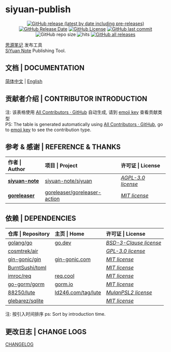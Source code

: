 # siyuan-publish

<center>

[![GitHub release (latest by date including pre-releases)](https://img.shields.io/github/v/release/Zuoqiu-Yingyi/siyuan-publish?include_prereleases&style=flat-square)](https://github.com/Zuoqiu-Yingyi/siyuan-publish/releases/latest)
[![GitHub Release Date](https://img.shields.io/github/release-date/Zuoqiu-Yingyi/siyuan-publish?style=flat-square)](https://github.com/Zuoqiu-Yingyi/siyuan-publish/releases/latest)
[![GitHub License](https://img.shields.io/github/license/Zuoqiu-Yingyi/siyuan-publish?style=flat-square)](https://github.com/Zuoqiu-Yingyi/siyuan-publish/blob/main/LICENSE)
[![GitHub last commit](https://img.shields.io/github/last-commit/Zuoqiu-Yingyi/siyuan-publish?style=flat-square)](https://github.com/Zuoqiu-Yingyi/siyuan-publish/commits/main)
![GitHub repo size](https://img.shields.io/github/repo-size/Zuoqiu-Yingyi/siyuan-publish?style=flat-square)
![hits](https://hits.b3log.org/Zuoqiu-Yingyi/siyuan-publish.svg)
[![GitHub all releases](https://img.shields.io/github/downloads/Zuoqiu-Yingyi/siyuan-publish/total?style=flat-square)](https://github.com/Zuoqiu-Yingyi/siyuan-publish/releases)<!-- ALL-CONTRIBUTORS-BADGE:START - Do not remove or modify this section -->
<!-- ALL-CONTRIBUTORS-BADGE:END -->

</center>

[思源笔记](https://github.com/siyuan-note/siyuan) 发布工具  
[SiYuan Note](https://github.com/siyuan-note/siyuan) Publishing Tool.

## 文档 | DOCUMENTATION

[简体中文](./docs/README-zh_SC.md) | [English](./docs/README-en.md)

## 贡献者介绍 | CONTRIBUTOR INTRODUCTION

<!-- ALL-CONTRIBUTORS-LIST:START - Do not remove or modify this section -->
<!-- prettier-ignore-start -->
<!-- markdownlint-disable -->

<!-- markdownlint-restore -->
<!-- prettier-ignore-end -->
<!-- ALL-CONTRIBUTORS-LIST:END -->

注: 该表格使用 [All Contributors · GitHub](https://github.com/all-contributors) 自动生成, 请到 [emoji key](https://allcontributors.org/docs/en/emoji-key) 查看贡献类型  
PS: The table is generated automatically using [All Contributors · GitHub](https://github.com/all-contributors), go to [emoji key](https://allcontributors.org/docs/en/emoji-key) to see the contribution type.

## 参考 & 感谢 | REFERENCE & THANKS

| 作者 \| Author                                    | 项目 \| Project                                                                 | 许可证 \| License                                                                    |
| :------------------------------------------------ | :------------------------------------------------------------------------------ | :----------------------------------------------------------------------------------- |
| **[siyuan-note](https://github.com/siyuan-note)** | [siyuan-note/siyuan](https://github.com/siyuan-note/siyuan)                     | *[AGPL-3.0 license](https://github.com/siyuan-note/siyuan/blob/master/LICENSE)*      |
| **[goreleaser](https://github.com/goreleaser)**   | [goreleaser/goreleaser-action](https://github.com/goreleaser/goreleaser-action) | *[MIT license](https://github.com/goreleaser/goreleaser-action/blob/master/LICENSE)* |

## 依赖 | DEPENDENCIES

| 仓库 \| Repository                                    | 主页 \| Home                                     | 许可证 \| License                                                          |
| :---------------------------------------------------- | :----------------------------------------------- | :------------------------------------------------------------------------- |
| [golang/go](https://github.com/golang/go)             | [go.dev](https://go.dev/)                        | *[BSD-3-Clause license](https://github.com/golang/go/blob/master/LICENSE)* |
| [cosmtrek/air](https://github.com/cosmtrek/air)       |                                                  | *[GPL-3.0 license](https://github.com/cosmtrek/air/blob/master/LICENSE)*   |
| [gin-gonic/gin](https://github.com/gin-gonic/gin)     | [gin-gonic.com](https://gin-gonic.com/)          | *[MIT license](https://github.com/gin-gonic/gin/blob/master/LICENSE)*      |
| [BurntSushi/toml](https://github.com/BurntSushi/toml) |                                                  | *[MIT license](https://github.com/BurntSushi/toml/blob/master/COPYING)*    |
| [imroc/req](https://github.com/imroc/req)             | [req.cool](https://req.cool/)                    | *[MIT license](https://github.com/imroc/req/blob/master/LICENSE)*          |
| [go-gorm/gorm](https://github.com/go-gorm/gorm)       | [gorm.io](https://gorm.io/)                      | *[MIT license](https://github.com/go-gorm/gorm/blob/master/License)*       |
| [88250/lute](https://github.com/88250/lute)           | [ld246.com/tag/lute](https://ld246.com/tag/lute) | *[MulanPSL2 license](https://github.com/88250/lute/blob/master/LICENSE)*   |
| [glebarez/sqlite](https://github.com/glebarez/sqlite) |                                                  | *[MIT license](https://github.com/glebarez/sqlite/blob/master/License)*    |

注: 按引入时间排序
ps: Sort by introduction time.

## 更改日志 | CHANGE LOGS

[CHANGELOG](./CHANGELOG.md)
